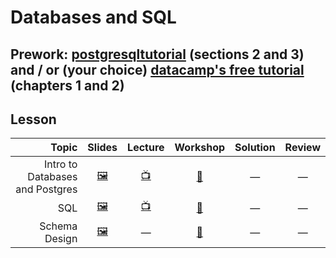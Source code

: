 # Databases and SQL

## Prework: [postgresqltutorial](http://www.postgresqltutorial.com/) (sections 2 and 3) and / or (your choice) [datacamp's free tutorial](https://www.datacamp.com/courses/intro-to-sql-for-data-science) (chapters 1 and 2)

## Lesson

Topic | Slides | Lecture | Workshop | Solution | Review
-----:|:------:|:-------:|:--------:|:--------:|:-----:
Intro to Databases and Postgres | [🖼️][db-1a] | [📺][db-1b] | [🔬][db-1c] | — | —
SQL | [🖼️][db-2a] | [📺][db-2b] | [🔬][db-2c] | — | —
Schema Design | [🖼️][db-3a] | — | [🤝][db-3c] | — | —

[db-1a]: 1-intro-to-databases-and-postgres/Intro%20to%20Databases%20and%20Postgres.pdf
[db-1b]: https://youtu.be/8PVRj4A17i0
[db-1c]: https://learn.fullstackacademy.com/workshop/5acf8b4bac104a0004dffaba/landing
[db-2a]: 2-sql/SQL.pdf
[db-2b]: https://youtu.be/_m2k3KEwNBI
[db-2c]: https://learn.fullstackacademy.com/workshop/5a7cad46f6247500041e0d76/landing
[db-3a]: 3-schema-design/Schema%20Design.pdf
[db-3c]: https://learn.fullstackacademy.com/workshop/572a619002a9a003007caa6a/landing

